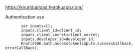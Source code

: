 
https://knurldupload.herokuapp.com/

Authentication use
 
           var inputs={};
           inputs.client_id=client_id;
           inputs.client_secret=client_secret;
           inputs.developer_id=developer_id;
           KnurldSDK.auth.accesstoken(inputs,successCallback, errorCallBack);
